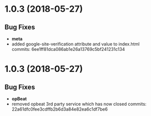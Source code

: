 <a name="1.0.0"></a>



# 1.0.3 (2018-05-27)

## Bug Fixes
- **meta**
- added google-site-verification attribute and value to index.html
commits: 6ee1ff81dca086ab1e26a13769c5bf241231c134

# 1.0.3 (2018-05-27)

## Bug Fixes
- **opBeat**
- removed opbeat 3rd party service which has now closed
commits: 22a61dfc0fee3cdffb2b6d3a84e82ea6c1df7be6


